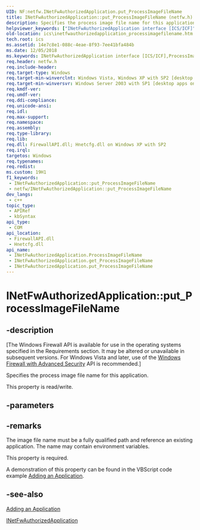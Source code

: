 ```yaml
---
UID: NF:netfw.INetFwAuthorizedApplication.put_ProcessImageFileName
title: INetFwAuthorizedApplication::put_ProcessImageFileName (netfw.h)
description: Specifies the process image file name for this application.
helpviewer_keywords: ["INetFwAuthorizedApplication interface [ICS/ICF]","ProcessImageFileName property","INetFwAuthorizedApplication.ProcessImageFileName","INetFwAuthorizedApplication.put_ProcessImageFileName","INetFwAuthorizedApplication::ProcessImageFileName","INetFwAuthorizedApplication::get_ProcessImageFileName","INetFwAuthorizedApplication::put_ProcessImageFileName","ProcessImageFileName property [ICS/ICF]","ProcessImageFileName property [ICS/ICF]","INetFwAuthorizedApplication interface","ics.inetfwauthorizedapplication_processimagefilename","netfw/INetFwAuthorizedApplication::ProcessImageFileName","netfw/INetFwAuthorizedApplication::get_ProcessImageFileName","netfw/INetFwAuthorizedApplication::put_ProcessImageFileName","put_ProcessImageFileName"]
old-location: ics\inetfwauthorizedapplication_processimagefilename.htm
tech.root: ics
ms.assetid: 14e7c8e1-088c-4eae-8f93-7ee41bfa484b
ms.date: 12/05/2018
ms.keywords: INetFwAuthorizedApplication interface [ICS/ICF],ProcessImageFileName property, INetFwAuthorizedApplication.ProcessImageFileName, INetFwAuthorizedApplication.put_ProcessImageFileName, INetFwAuthorizedApplication::ProcessImageFileName, INetFwAuthorizedApplication::get_ProcessImageFileName, INetFwAuthorizedApplication::put_ProcessImageFileName, ProcessImageFileName property [ICS/ICF], ProcessImageFileName property [ICS/ICF],INetFwAuthorizedApplication interface, ics.inetfwauthorizedapplication_processimagefilename, netfw/INetFwAuthorizedApplication::ProcessImageFileName, netfw/INetFwAuthorizedApplication::get_ProcessImageFileName, netfw/INetFwAuthorizedApplication::put_ProcessImageFileName, put_ProcessImageFileName
req.header: netfw.h
req.include-header: 
req.target-type: Windows
req.target-min-winverclnt: Windows Vista, Windows XP with SP2 [desktop apps only]
req.target-min-winversvr: Windows Server 2003 with SP1 [desktop apps only]
req.kmdf-ver: 
req.umdf-ver: 
req.ddi-compliance: 
req.unicode-ansi: 
req.idl: 
req.max-support: 
req.namespace: 
req.assembly: 
req.type-library: 
req.lib: 
req.dll: FirewallAPI.dll; Hnetcfg.dll on Windows XP with SP2
req.irql: 
targetos: Windows
req.typenames: 
req.redist: 
ms.custom: 19H1
f1_keywords:
 - INetFwAuthorizedApplication::put_ProcessImageFileName
 - netfw/INetFwAuthorizedApplication::put_ProcessImageFileName
dev_langs:
 - c++
topic_type:
 - APIRef
 - kbSyntax
api_type:
 - COM
api_location:
 - FirewallAPI.dll
 - Hnetcfg.dll
api_name:
 - INetFwAuthorizedApplication.ProcessImageFileName
 - INetFwAuthorizedApplication.get_ProcessImageFileName
 - INetFwAuthorizedApplication.put_ProcessImageFileName
---
```


# INetFwAuthorizedApplication::put_ProcessImageFileName


## -description

<p class="CCE_Message">[The Windows Firewall API is available for use in the operating systems specified in the Requirements section. It may be altered or unavailable in subsequent versions. For Windows Vista and later, use of the <a href="https://docs.microsoft.com/previous-versions/windows/desktop/ics/windows-firewall-advanced-security-start-page">Windows Firewall with Advanced Security</a> API is recommended.]

Specifies the process image file name for this application.

This property is read/write.

## -parameters

## -remarks

The image file name must be a fully qualified path and reference an existing application.  The name may contain environment variables.

This property is required.

A demonstration of this property can be found in the VBScript code example <a href="https://docs.microsoft.com/previous-versions/windows/desktop/ics/wf-adding-an-application">Adding an Application</a>.

## -see-also

<a href="https://docs.microsoft.com/previous-versions/windows/desktop/ics/wf-adding-an-application">Adding an Application</a>



<a href="https://docs.microsoft.com/previous-versions/windows/desktop/api/netfw/nn-netfw-inetfwauthorizedapplication">INetFwAuthorizedApplication</a>

